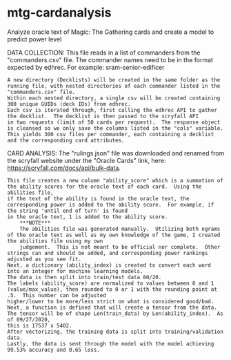 # mtg-cardanalysis
Analyze oracle text of Magic: The Gathering cards and create a model to predict power level

DATA COLLECTION:
    This file reads in a list of commanders from the "commanders.csv" file.  The commander names need to be in the format expected by edhrec.  For example:  sram-senior-edificer
    
    A new directory (Decklists) will be created in the same folder as the running file, with nested directories of each commander listed in the "commanders.csv" file.
    Within each nested directory, a single csv will be created containing 300 unique GUIDs (deck IDs) from edhrec.
    Each csv is iterated through, first calling the edhrec API to gather the decklist.  The decklist is then passed to the scryfall API 
    in two requests (limit of 50 cards per request).  The response object is cleansed so we only save the columns listed in the "cols" variable.  
    This yields 300 csv files per commander, each containing a decklist and the corresponding card attributes.

CARD ANALYSIS:
    The "rulings.json" file was downloaded and renamed from the scryfall website under the "Oracle Cards" link, here: https://scryfall.com/docs/api/bulk-data. 
    
    This file creates a new column "ability_score" which is a summation of the ability scores for the oracle text of each card.  Using the abilities file,
    if the text of the ability is found in the oracle text, the corresponding power is added to the ability score.  For example, if the string 'until end of turn' is found
    in the oracle text, 1 is added to the ability score.  
        ***NOTE***
        The abilities file was generated manually.  Utilizing both ngrams of the oracle text as well as my own knowledge of the game, I created the abilities file using my own
        judgement.  This is not meant to be official nor complete.  Other strings can and should be added, and corresponding power rankings adjusted as you see fit.
    Next, a dictionary (ability_index) is created to convert each word into an integer for machine learning models.
    The data is then split into train/test data 80/20.  
    The labels (ability_score) are normalized to values between 0 and 1 (value/max_value), then rounded to 0 or 1 with the rounding point at .5.  This number can be adjusted 
    higher/lower to be more/less strict on what is considered good/bad.  
    Next, a function is defined that will create a tensor from the data.  The tensor will be of shape Len(train_data) by Len(ability_index).  As of 09/27/2020, 
    this is 17537 x 5402.
    After vectorizing, the training data is split into training/validation data.
    Lastly, the data is sent through the model with the model achieving 99.53% accuracy and 0.65 loss.
